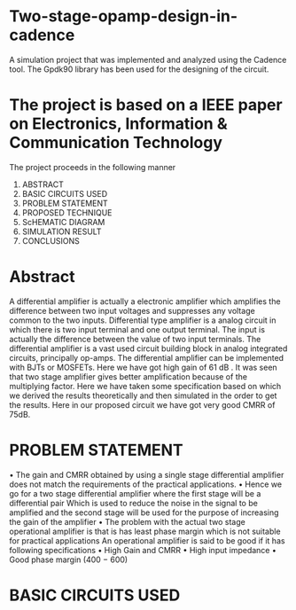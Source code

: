 # Two-stage-opamp-design-in-cadence
A simulation project that was implemented and analyzed using the Cadence tool.   The Gpdk90 library has been used for the designing of the circuit.
# The project is based on a IEEE paper on Electronics, Information & Communication Technology
The project proceeds in the following manner

1) ABSTRACT
2) BASIC CIRCUITS USED
3) PROBLEM STATEMENT
4) PROPOSED TECHNIQUE
5) ScHEMATIC DIAGRAM
6) SIMULATION RESULT
7) CONCLUSIONS

# Abstract
A differential amplifier is actually a electronic amplifier which amplifies the difference 
between two input voltages and suppresses any voltage common to the two inputs. 
Differential type amplifier is a analog circuit in which there is two input terminal and 
one output terminal. The input is actually the difference between the value of two
input terminals. The differential amplifier is a vast used circuit building block in analog
integrated circuits, principally op-amps. 
The differential amplifier can be implemented with BJTs or MOSFETs. Here we have 
got high gain of 61 dB .
It was seen that two stage amplifier gives better amplification because of the 
multiplying factor. Here we have taken some specification based on which we derived
the results theoretically and then simulated in the order to get the results. Here in our
proposed circuit we have got very good CMRR of 75dB.

# PROBLEM STATEMENT
• The gain and CMRR obtained by using a single stage differential amplifier does not match the 
requirements of the practical applications.
• Hence we go for a two stage differential amplifier where the first stage will be a differential pair 
Which is used to reduce the noise in the signal to be amplified and the second stage will be used for the 
purpose of increasing the gain of the amplifier
• The problem with the actual two stage operational amplifier is that is has least phase margin 
which is not suitable for practical applications
An operational amplifier is said to be good if it has following specifications
• High Gain and CMRR
• High input impedance
• Good phase margin (400 − 600)

# BASIC CIRCUITS USED



